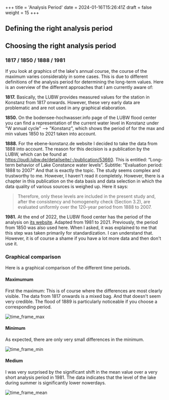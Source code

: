 +++
title = 'Analysis Period'
date = 2024-01-16T15:26:41Z
draft = false
weight = 15
+++

## Defining the right analysis period

## Choosing the right analysis period

### 1817 / 1850 / 1888 / 1981

If you look at graphics of the lake's annual course, the course of the maximum varies considerably in some cases. This is due to different definitions of the analysis period for determining the long-term values. Here is an overview of the different approaches that I am currently aware of:

**1817.** Basically, the LUBW provides measured values for the station in Konstanz from 1817 onwards. However, these very early data are problematic and are not used in any graphical elaboration.

**1850.** On the bodensee-hochwasser.info page of the LUBW flood center you can find a representation of the current water level in Konstanz under "W annual cycle" --> "Konstanz", which shows the period of for the max and min values 1850 to 2021 taken into account.

**1888.** For the ebene-konstanz.de website I decided to take the data from 1888 into account. The reason for this decision is a publication by the LUBW, which can be found at https://pudi.lubw.de/detailseite/-/publication/53660. This is entitled: “Long-term behavior of Lake Constance water levels”. Subtitle: "Evaluation period: 1888 to 2007" And that is exactly the topic. The study seems complex and trustworthy to me. However, I haven't read it completely. However, there is a chapter in this publication on the data basis and data selection in which the data quality of various sources is weighed up. Here it says:

> Therefore, only these levels are included in the present study and, after the consistency and homogeneity check (Section 3.2), are evaluated uniformly over the 120-year period from 1888 to 2007.

**1981.** At the end of 2022, the LUBW flood center has the period of the analysis on [its website](https://www.hvz.baden-wuerttemberg.de/Level.html?id=00007&m=W). Adapted from 1981 to 2021. Previously, the period from 1850 was also used here. When I asked, it was explained to me that this step was taken primarily for standardization. I can understand that. However, it is of course a shame if you have a lot more data and then don't use it.


### Graphical comparison

Here is a graphical comparison of the different time periods.

#### Maximumum

First the maximum: This is of course where the differences are most clearly visible. The data from 1817 onwards is a mixed bag. And that doesn't seem very credible. The flood of 1889 is particularly noticeable if you choose a corresponding period.

![time_frame_max](/images/analysis/analysis-period/analysisperiod_max_EN.png)


#### Minimum

As expected, there are only very small differences in the minimum.

![time_frame_min](/images/analysis/analysis-period/analysisperiod_min_EN.png)


#### Medium

I was very surprised by the significant shift in the mean value over a very short analysis period in 1981. The data indicates that the level of the lake during summer is significantly lower nowerdays.

![time_frame_mean](/images/analysis/analysis-period/analysisperiod_mean_EN.png)
